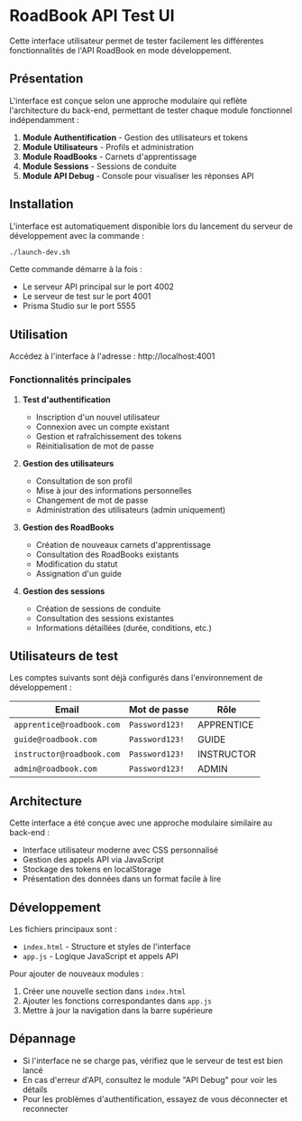 # RoadBook API Test UI

Cette interface utilisateur permet de tester facilement les différentes fonctionnalités de l'API RoadBook en mode développement.

## Présentation

L'interface est conçue selon une approche modulaire qui reflète l'architecture du back-end, permettant de tester chaque module fonctionnel indépendamment :

1. **Module Authentification** - Gestion des utilisateurs et tokens
2. **Module Utilisateurs** - Profils et administration
3. **Module RoadBooks** - Carnets d'apprentissage
4. **Module Sessions** - Sessions de conduite
5. **Module API Debug** - Console pour visualiser les réponses API

## Installation

L'interface est automatiquement disponible lors du lancement du serveur de développement avec la commande :

```bash
./launch-dev.sh
```

Cette commande démarre à la fois :
- Le serveur API principal sur le port 4002
- Le serveur de test sur le port 4001
- Prisma Studio sur le port 5555

## Utilisation

Accédez à l'interface à l'adresse : http://localhost:4001

### Fonctionnalités principales

1. **Test d'authentification**
   - Inscription d'un nouvel utilisateur
   - Connexion avec un compte existant
   - Gestion et rafraîchissement des tokens
   - Réinitialisation de mot de passe

2. **Gestion des utilisateurs**
   - Consultation de son profil
   - Mise à jour des informations personnelles
   - Changement de mot de passe
   - Administration des utilisateurs (admin uniquement)

3. **Gestion des RoadBooks**
   - Création de nouveaux carnets d'apprentissage
   - Consultation des RoadBooks existants
   - Modification du statut
   - Assignation d'un guide

4. **Gestion des sessions**
   - Création de sessions de conduite
   - Consultation des sessions existantes
   - Informations détaillées (durée, conditions, etc.)

## Utilisateurs de test

Les comptes suivants sont déjà configurés dans l'environnement de développement :

| Email | Mot de passe | Rôle |
|-------|-------------|------|
| `apprentice@roadbook.com` | `Password123!` | APPRENTICE |
| `guide@roadbook.com` | `Password123!` | GUIDE |
| `instructor@roadbook.com` | `Password123!` | INSTRUCTOR |
| `admin@roadbook.com` | `Password123!` | ADMIN |

## Architecture

Cette interface a été conçue avec une approche modulaire similaire au back-end :

- Interface utilisateur moderne avec CSS personnalisé
- Gestion des appels API via JavaScript
- Stockage des tokens en localStorage
- Présentation des données dans un format facile à lire

## Développement

Les fichiers principaux sont :

- `index.html` - Structure et styles de l'interface
- `app.js` - Logique JavaScript et appels API

Pour ajouter de nouveaux modules :
1. Créer une nouvelle section dans `index.html`
2. Ajouter les fonctions correspondantes dans `app.js`
3. Mettre à jour la navigation dans la barre supérieure

## Dépannage

- Si l'interface ne se charge pas, vérifiez que le serveur de test est bien lancé
- En cas d'erreur d'API, consultez le module "API Debug" pour voir les détails
- Pour les problèmes d'authentification, essayez de vous déconnecter et reconnecter